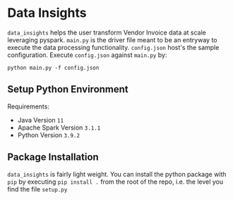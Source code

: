 # Data Insights

`data_insights` helps the user transform Vendor Invoice data at scale leveraging pyspark. 
`main.py` is the driver file meant to be an entryway to execute the data processing functionality. 
`config.json` host's the sample configuration. Execute `config.json` against `main.py` by:
```
python main.py -f config.json
```

## Setup Python Environment

Requirements:
* Java Version `11` 
* Apache Spark Version `3.1.1` 
* Python Version `3.9.2`
  
## Package Installation

`data_insights` is fairly light weight. You can install the python package with `pip` by executing `pip install .` from the root of the repo, i.e. the level you find the file `setup.py`

